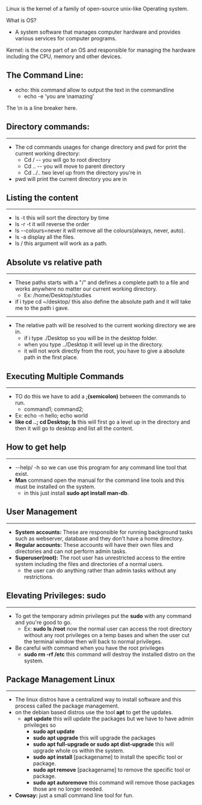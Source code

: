 Linux is the kernel of a family of open-source unix-like Operating system.

What is OS? 
- A system software that manages computer hardware and provides various services for computer programs.

Kernel: is the core part of an OS and responsible for managing the hardware including the CPU, memory and other devices.

## The Command Line:
- echo: this command allow to output the text in the commandline
	- echo -e 'you are \namazing'

The \n is a line breaker here.
## Directory commands: 
---
- The cd commands usages for change directory and pwd for print the current working directory: 
	- Cd / -- you will go to root directory
	- Cd .. -- you will move to parent directory 
	- Cd ../.. two level up from the directory you're in
- pwd will print the current directory you are in 
## Listing the content
---
- ls -t this will sort the directory by time
- ls -r -t it will reverse the order
- ls --colours=never it will remove all the colours(always, never, auto).
- ls -a display all the files.
- ls / this argument will work as a path.
## Absolute vs relative path
---
- These paths starts with a "/" and defines a complete path to a file and works anywhere no matter our current working directory.
	- Ex: /home/Desktop/studies
- if i type cd ~/desktop/ this also define the absolute path and it will take me to the path i gave.
---
- The relative path will be resolved to the current working directory we are in.
	- if i type ./Desktop so you will be in the desktop folder.
	- when you type ../Desktop it will level up in the directory.
	- it will not work directly from the root, you have to give a absolute path in the first place.

## Executing Multiple Commands
---
- TO do this we have to add a **;(semicolon)** between the commands to run.
	- command1; command2;
- Ex: echo -n hello; echo world
- **like cd ..; cd Desktop; ls** this will first go a level up in the directory and then it will go to desktop and list all the content.
## How to get help
---
- --help/ -h so we can use this program for any command line tool that exist.
- **Man** command open the manual for the command line tools and this must be installed on the system.
	- in this just install **sudo apt install man-db**.
## User Management
---
- **System accounts:** These are responsible for running background tasks such as webserver, database and they don't have a home directory.
- **Regular accounts:** These accounts will have their own files and directories and can not perform admin tasks.
- **Superuser(root):** The root user has unrestricted access to the entire system including the files and directories of a normal users.
	- the user can do anything rather than admin tasks without any restrictions.
## Elevating Privileges: sudo
---
- To get the temporary admin privileges put the **sudo** with any command and you're good to go.
	- Ex: **sudo ls /root** now the normal user can access the root directory without any root privileges on a temp bases and when the user cut the terminal window then will back to normal privileges. 
- Be careful with command when you have the root privileges
	- **sudo rm -rf /etc** this command will destroy the installed distro on the system.
## Package Management Linux
---
- The linux distros have a centralized way to install software and this process called the package management.
- on the debian based distros use the tool **apt** to get the updates.
	- **apt update** this will update the packages but we have to have admin privileges so
		- **sudo apt update**
		- **sudo apt upgrade** this will upgrade the packages
		- **sudo apt full-upgrade or sudo apt dist-upgrade** this will upgrade whole os within the system.
		- **sudo apt install** [packagename] to install the specific tool or package.
		- **sudo apt remove** [packagename] to remove the specific tool or package.
		- **sudo apt autoremove** this command will remove those packages those are no longer needed.
- **Cowsay:** just a small command line tool for fun.